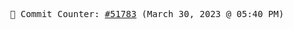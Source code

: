 <p align="center">
    <samp>
        📮 Commit Counter: <a href="https://github.com/Javascript-void0/Javascript-void0/commits/main">#51783</a> (March 30, 2023 @ 05:40 PM)
    </samp>
</p>